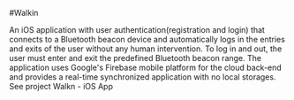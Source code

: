 #Walkin

An iOS application with user authentication(registration and login) that connects to a Bluetooth beacon device and automatically logs in the entries and exits of the user without any human intervention. To log in and out, the user must enter and exit the predefined Bluetooth beacon range. The application uses Google's Firebase mobile platform for the cloud back-end and provides a real-time synchronized application with no local storages.
See project Walkn - iOS App
